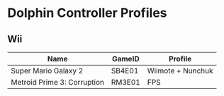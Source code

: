 # Dolphin Controller Profiles

## Wii

| Name | GameID | Profile |
| -- | -- | -- |
| Super Mario Galaxy 2 | SB4E01 | Wiimote + Nunchuk |
| Metroid Prime 3: Corruption | RM3E01 | FPS |
